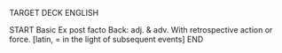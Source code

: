 TARGET DECK
ENGLISH

START
Basic
Ex post facto
Back: adj. & adv. With retrospective action or force. [latin, = in the light of subsequent events]
END
